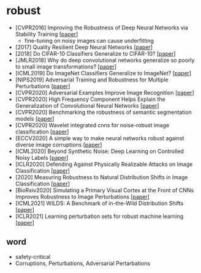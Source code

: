 # robust
- [CVPR2016] Improving the Robustness of Deep Neural Networks via Stability Training [[paper](https://arxiv.org/abs/1604.04326)]
    - fine-tuning on noisy images can cause underfitting
- [2017] Quality Resilient Deep Neural Networks [[paper](https://arxiv.org/abs/1703.08119)]
- [2018] Do CIFAR-10 Classifiers Generalize to CIFAR-10? [[paper](https://arxiv.org/abs/1806.00451)]
- [JMLR2018] Why do deep convolutional networks generalize so poorly to small image transformations? [[paper](https://www.jmlr.org/papers/volume20/19-519/19-519.pdf)]
- [ICML2019] Do ImageNet Classifiers Generalize to ImageNet? [[paper](https://arxiv.org/abs/1902.10811)]
- [NIPS2019] Adversarial Training and Robustness for Multiple Perturbations [[paper](https://arxiv.org/abs/1904.13000)]
- [CVPR2020] Adversarial Examples Improve Image Recognition [[paper](https://arxiv.org/abs/1911.09665)]
- [CVPR2020] High Frequency Component Helps Explain the Generalization of Convolutional Neural Networks [[paper](https://arxiv.org/abs/1905.13545)]
- [CVPR2020] Benchmarking the robustness of semantic segmentation models [[paper](https://arxiv.org/abs/1908.05005)]
- [CVPR2020] Wavelet integrated cnns for noise-robust image classification [[paper](https://arxiv.org/abs/2005.03337)]
- [ECCV2020] A simple way to make neural networks robust against diverse image corruptions [[paper](https://arxiv.org/abs/2001.06057)]
- [ICML2020] Beyond Synthetic Noise: Deep Learning on Controlled Noisy Labels [[paper](https://arxiv.org/abs/1911.09781)]
- [ICLR2020] Defending Against Physically Realizable Attacks on Image Classification [[paper](https://arxiv.org/abs/1909.09552)]
- [2020] Measuring Robustness to Natural Distribution Shifts in Image Classification [[paper](https://arxiv.org/abs/2007.00644)]
- [BioRxiv2020] Simulating a Primary Visual Cortex at the Front of CNNs Improves Robustness to Image Perturbations [[paper](https://doi.org/10.1101/2020.06.16.154542)]
- [ICML2021] WILDS: A Benchmark of in-the-Wild Distribution Shifts [[paper](http://proceedings.mlr.press/v139/koh21a.html)]
- [ICLR2021] Learning perturbation sets for robust machine learning [[paper](https://arxiv.org/abs/2007.08450)]

## word
- safety-critical
- Corruptions, Perturbations, Adversarial Pertarbations